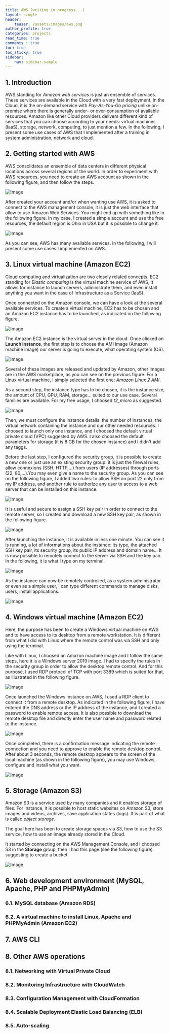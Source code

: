 ```yaml
---
title: AWS (writing in progress...)
layout: single
header:
    teaser: /assets/images/aws.png
author_profile: true
categories: projects
read_time: true
comments : true
toc: true
toc_sticky: true
sidebar:
    nav: sidebar-sample
---
```


## 1. Introduction

AWS standing for *Amazon web services* is just an ensemble of services.
These services are available in the Cloud with a very fast deployment. In the
Cloud, it is the on-demand service with *Pay-As-You-Go pricing* unlike on-premise
where there is generally under- or over-consumption of available resources.
Amazon like other Cloud providers delivers different kind of services that you
can choose according to your needs: virtual machines (IaaS), storage, network,
computing, to just mention a few. In the following, I present some use cases of
AWS that I implemented after a training in system administration, network and cloud.

## 2. Getting started with AWS

AWS consolidates an ensemble of data centers in different physical locations across
several regions of the world. In order to experiment with AWS resources, you need to
create an AWS account as shown in the following figure, and then follow the steps.

![Image](/assets/images/aws_getting_started.jpg#center)

After created your account and/or when wanting use AWS, it is asked to connect to
the AWS management console, it is just the web interface that allow to use Amazon Web Services. You might end up with something like in the following figure. In my case, I created a simple account and use the free resources, the default region is Ohio
in USA but it is possible to change it.

![Image](/assets/images/aws_getting_started2.png#center)

As you can see, AWS has many available services. In the following, I will present
some use cases I implemented on AWS.


## 3. Linux virtual machine (Amazon EC2)

Cloud computing and virtualization are two closely related concepts. EC2 standing
for *Elastic computing* is the virtual machine service of AWS, it allows for
instance to launch servers, administrate them, and even install anything you want in
the case of Infrastructure as a Service (IaaS).

Once connected on the Amazon console, we can have a look at the several available
services. To create a virtual machine, EC2 has to be chosen and an Amazon EC2
instance has to be launched, as indicated on the following figure.   

![Image](/assets/images/aws_ec2_launch.jpg#center)

The Amazon EC2 instance is the virtual server in the cloud. Once clicked on **Launch instance**, the first step is to choose the AMI image (Amazon machine image) our
server is going to execute, what operating system (OS).

![Image](/assets/images/aws_ec2_linux_AMI.jpg#center)

Several of these images are released and updated by Amazon, other images are in
the AWS marketplace, as you can see on the previous figure. For a Linux virtual
machine, I simply selected the first one: *Amazon Linux 2 AMI*.

As a second step, the instance type has to be chosen, it is the instance size,
the amount of CPU, GPU, RAM, storage... suited to our use case. Several families
are available. For my free usage, I choosed *t2_micro* as suggested.

![Image](/assets/images/aws_ec2_linux_t2micro.jpg#center)

Then, we must configure the instance details: the number of instances, the virtual
network containing the instance and our other needed resources. I choosed to launch
only one instance, and I choosed the default virtual private cloud (VPC) suggested
by AWS. I also choosed the default parameters for storage (it is 8 GB for the
chosen instance) and I didn't add any taggs.

Before the last step, I configured the security group, it is possible to create
a new one or just use an existing security group: it is just the firewal rules,
allow connexions (SSH, HTTP,...) from users (IP addresses) through ports
(22, 80,...).You may even give a name to the security group. As you can see on the following figure, I added two rules: to allow SSH on port 22 only from my IP
address, and another rule to authorize any user to access to a web server that
can be installed on this instance.

![Image](/assets/images/aws_ec2_linux_security_group.jpg#center)

It is useful and secure to assign a SSH key pair in order to connect to the
remote server, so I created and download a new SSH key pair, as shown in the
following figure.

![Image](/assets/images/aws_linux_key_launch.jpg#center)

After launching the instance, it is available in less one minute. You can see it
is running, a lot of informations about the instance: its type, the attached SSH
key pair, its security group, its public IP address and domain name... It is now
possible to remotely connect to the server via SSH and the key pair. In the
following, it is what I type on my terminal.

![Image](/assets/images/aws_linux_ssh.png#center)

As the instance can now be remotely controlled, as a system administrator or even
as a simple user, I can type different commands to manage disks, users, install applications.

![Image](/assets/images/aws_ec2_linux_commandes.jpg#center)


## 4. Windows virtual machine (Amazon EC2)

Here, the purpose has been to create a Windows virtual machine on AWS and to have
access to its desktop from a remote workstation. It is different from what I did
with Linux where the remote control was via SSH and only using the terminal.

Like with Linux, I choosed an Amazon machine image and I follow the same steps,
here it is a Windows server 2019 image. I had to specify the rules in the security
group in order to allow the desktop remote control. And for this purpose, I used
RDP protocol of TCP with port 3389 which is suited for that, as illustrated in the following figure.

![Image](/assets/images/aws_ec2_windows_inbound_rules.jpg#center)

Once launched the Windows instance on AWS, I used a RDP client to connect it from
a remote desktop. As indicated in the following figure, I have entered the DNS
address or the IP address of the instance, and I created a password to enable remote access. It is also possible to download the remote desktop file and directly
enter the user name and password related to the instance.

![Image](/assets/images/aws_ec2_windows_remote_client.jpg#center)

Once completed, there is a confirmation message indicating the remote connection
and you need to approve to enable the remote desktop control. After about 3 seconds,
the remote desktop appears to the screen of the local machine (as shown in the
  following figure), you may use Windows, configure and install what you want.

![Image](/assets/images/aws_ec2_windows_remote_desktop.jpg#center)


## 5. Storage (Amazon S3)

Amazon S3 is a service used by many companies and it enables storage of files. For
instance, it is possible to host static websites on Amazon S3, store images and
videos, archives, save application states (logs). It is part of what is called
*object storage*.

The goal here has been to create storage spaces via S3, how to use the S3 service,
how to use an image already stored in the Cloud.

It started by connecting on the AWS Management Console, and I choosed S3 in the
**Storage** group, then I had this page (see the following figure) suggesting to
create a bucket.

![Image](/assets/images/aws_storage_s3_bucket.png#center)


## 6. Web development environment (MySQL, Apache, PHP and PHPMyAdmin)

### 6.1. MySQL database (Amazon RDS)

### 6.2. A virtual machine to install Linux, Apache and PHPMyAdmin (Amazon EC2)

## 7. AWS CLI

## 8. Other AWS operations

### 8.1. Networking with Virtual Private Cloud

### 8.2. Monitoring Infrastructure with CloudWatch

### 8.3. Configuration Management with CloudFormation

### 8.4. Scalable Deployment Elastic Load Balancing (ELB)

### 8.5. Auto-scaling
